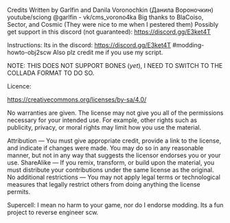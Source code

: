 Credits
Written by Garlfin and Danila Voronochkin (Данила Вороночкин)
youtube/sciong @garlfin - vk/cms_vorono4ka
Big thanks to BlaCoiso, Sector, and Cosmic (They were nice to me when I pestered them)
Possibly get support in this discord (not guaranteed): https://discord.gg/E3ket4T

Instructions:
Its in the discord: https://discord.gg/E3ket4T
#modding-howto-obj2scw
Also plz credit me if you use my script.

NOTE: THIS DOES NOT SUPPORT BONES (*yet*), I NEED TO SWITCH TO THE COLLADA FORMAT TO DO SO.

Licence:

https://creativecommons.org/licenses/by-sa/4.0/

No warranties are given. The license may not give you all of the permissions necessary for your intended use. For example, other rights such as publicity, privacy, or moral rights may limit how you use the material.

Attribution — You must give appropriate credit, provide a link to the license, and indicate if changes were made. You may do so in any reasonable manner, but not in any way that suggests the licensor endorses you or your use.
ShareAlike — If you remix, transform, or build upon the material, you must distribute your contributions under the same license as the original.
No additional restrictions — You may not apply legal terms or technological measures that legally restrict others from doing anything the license permits.


Supercell: I mean no harm to your game, nor do I endorse modding. Its a fun project to reverse engineer scw.
